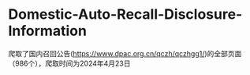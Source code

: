 # Domestic-Auto-Recall-Disclosure-Information
爬取了国内召回公告(https://www.dpac.org.cn/qczh/qczhgg1/)的全部页面（986个），爬取时间为2024年4月23日
